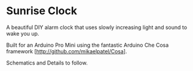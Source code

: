 Sunrise Clock
=============

A beautiful DIY alarm clock that uses slowly increasing light and sound to wake you up.

Built for an Arduino Pro Mini using the fantastic Arduino Che Cosa framework [http://github.com/mikaelpatel/Cosa].

Schematics and Details to follow.

